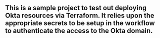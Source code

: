 ## This is a sample project to test out deploying Okta resources via Terraform. It relies upon the appropriate secrets to be setup in the workflow to authenticate the access to the Okta domain.
